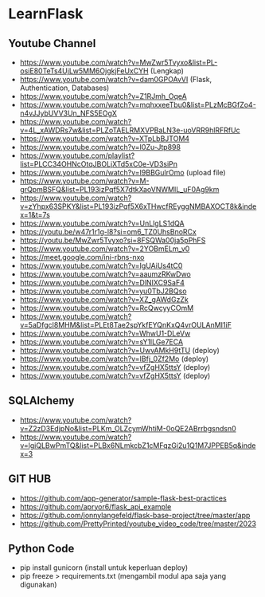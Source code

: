 # LearnFlask

## Youtube Channel
- https://www.youtube.com/watch?v=MwZwr5Tvyxo&list=PL-osiE80TeTs4UjLw5MM6OjgkjFeUxCYH (Lengkap)
- https://www.youtube.com/watch?v=dam0GPOAvVI (Flask, Authentication, Databases)
- https://www.youtube.com/watch?v=Z1RJmh_OqeA
- https://www.youtube.com/watch?v=mqhxxeeTbu0&list=PLzMcBGfZo4-n4vJJybUVV3Un_NFS5EOgX
- https://www.youtube.com/watch?v=4L_xAWDRs7w&list=PLZoTAELRMXVPBaLN3e-uoVRR9hlRFRfUc
- https://www.youtube.com/watch?v=XTpLbBJTOM4
- https://www.youtube.com/watch?v=I0Zu-Jtp898
- https://www.youtube.com/playlist?list=PLCC34OHNcOtqJBOLjXTd5xC0e-VD3siPn
- https://www.youtube.com/watch?v=I9BBGulrOmo (upload file)
- https://www.youtube.com/watch?v=M-grQpmBSFQ&list=PL193izPqf5X7dtkXaoVNWMIL_uF0Ag9km
- https://www.youtube.com/watch?v=zYhpx63SPKY&list=PL193izPqf5X6xTHwcfREyggNMBAXOCT8k&index=1&t=7s
- https://www.youtube.com/watch?v=UnLlgLS1dQA
- https://youtu.be/w47r1r1g-l8?si=om6_TZ0UhsBnoRCx
- https://youtu.be/MwZwr5Tvyxo?si=8FSQWa00ja5pPhFS
- https://www.youtube.com/watch?v=2YOBmELm_v0
- https://meet.google.com/ini-rbns-nxo
- https://www.youtube.com/watch?v=IgUAiUs4tC0
- https://www.youtube.com/watch?v=aaumzRKwDwo
- https://www.youtube.com/watch?v=DlNIXC9SaF4
- https://www.youtube.com/watch?v=yu0TbJ2BQso
- https://www.youtube.com/watch?v=XZ_gAWdGzZk
- https://www.youtube.com/watch?v=RcQwcyyCOmM
- https://www.youtube.com/watch?v=5aDfgcI8MHM&list=PLEt8Tae2spYkfEYQnKxQ4vrOULAnMI1iF
- https://www.youtube.com/watch?v=WhwU1-DLeVw
- https://www.youtube.com/watch?v=sY1lLGe7ECA
- https://www.youtube.com/watch?v=UwvAMkH9tTU (deploy)
- https://www.youtube.com/watch?v=IBfj_0Zf2Mo (deploy)
- https://www.youtube.com/watch?v=vfZgHX5ttsY (deploy)
- https://www.youtube.com/watch?v=vfZgHX5ttsY (deploy)
  
## SQLAlchemy
- https://www.youtube.com/watch?v=Z2zD3EdjpNo&list=PLKm_OLZcymWhtiM-0oQE2ABrrbgsndsn0
- https://www.youtube.com/watch?v=lgiQLBwPmTQ&list=PLBx6NLmkcbZ1cMFqzGi2u1Q1M7JPPEB5q&index=3

## GIT HUB
- https://github.com/app-generator/sample-flask-best-practices
- https://github.com/apryor6/flask_api_example
- https://github.com/jonnylangefeld/flask-base-project/tree/master/app
- https://github.com/PrettyPrinted/youtube_video_code/tree/master/2023

## Python Code
- pip install gunicorn (install untuk keperluan deploy)
- pip freeze > requirements.txt (mengambil modul apa saja yang digunakan)
